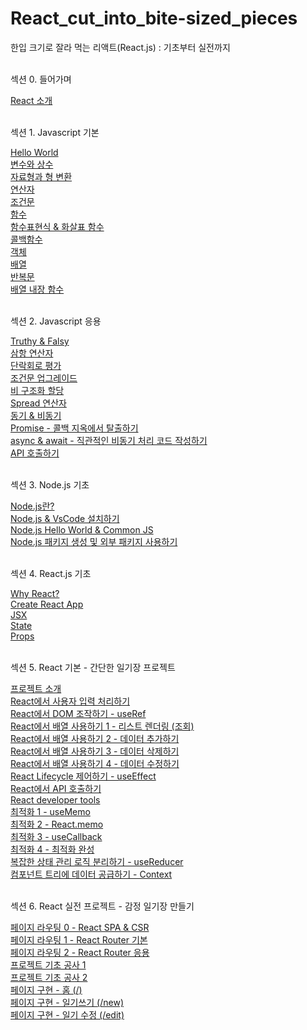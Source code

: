 # React_cut_into_bite-sized_pieces
한입 크기로 잘라 먹는 리액트(React.js) : 기초부터 실전까지
<br/><br/>

<p>섹션 0. 들어가며<p/>
    <a href="https://stbhg5.tistory.com/294">React 소개</a><br/>
    <br/>

<p>섹션 1. Javascript 기본<p/>
    <a href="https://stbhg5.tistory.com/295">Hello World</a><br/>
    <a href="https://stbhg5.tistory.com/296">변수와 상수</a><br/>
    <a href="https://stbhg5.tistory.com/297">자료형과 형 변환</a><br/>
    <a href="https://stbhg5.tistory.com/298">연산자</a><br/>
    <a href="https://stbhg5.tistory.com/299">조건문</a><br/>
    <a href="https://stbhg5.tistory.com/300">함수</a><br/>
    <a href="https://stbhg5.tistory.com/301">함수표현식 & 화살표 함수</a><br/>
    <a href="https://stbhg5.tistory.com/302">콜백함수</a><br/>
    <a href="https://stbhg5.tistory.com/303">객체</a><br/>
    <a href="https://stbhg5.tistory.com/304">배열</a><br/>
    <a href="https://stbhg5.tistory.com/305">반복문</a><br/>
    <a href="https://stbhg5.tistory.com/306">배열 내장 함수</a><br/>
    <br/>

<p>섹션 2. Javascript 응용<p/>
    <a href="https://stbhg5.tistory.com/307">Truthy & Falsy</a><br/>
    <a href="https://stbhg5.tistory.com/308">삼항 연산자</a><br/>
    <a href="https://stbhg5.tistory.com/309">단락회로 평가</a><br/>
    <a href="https://stbhg5.tistory.com/310">조건문 업그레이드</a><br/>
    <a href="https://stbhg5.tistory.com/311">비 구조화 할당</a><br/>
    <a href="https://stbhg5.tistory.com/312">Spread 연산자</a><br/>
    <a href="https://stbhg5.tistory.com/313">동기 & 비동기</a><br/>
    <a href="https://stbhg5.tistory.com/314">Promise - 콜백 지옥에서 탈출하기</a><br/>
    <a href="https://stbhg5.tistory.com/315">async & await - 직관적인 비동기 처리 코드 작성하기</a><br/>
    <a href="https://stbhg5.tistory.com/316">API 호출하기</a><br/>
    <br/>

<p>섹션 3. Node.js 기초<p/>
    <a href="https://stbhg5.tistory.com/317">Node.js란?</a><br/>
    <a href="https://stbhg5.tistory.com/318">Node.js & VsCode 설치하기</a><br/>
    <a href="https://stbhg5.tistory.com/319">Node.js Hello World & Common JS</a><br/>
    <a href="https://stbhg5.tistory.com/320">Node.js 패키지 생성 및 외부 패키지 사용하기</a><br/>
    <br/>
    
<p>섹션 4. React.js 기초<p/>
    <a href="https://stbhg5.tistory.com/321">Why React?</a><br/>
    <a href="https://stbhg5.tistory.com/323">Create React App</a><br/>
    <a href="https://stbhg5.tistory.com/324">JSX</a><br/>
    <a href="https://stbhg5.tistory.com/325">State</a><br/>
    <a href="https://stbhg5.tistory.com/326">Props</a><br/>
    <br/>

<p>섹션 5. React 기본 - 간단한 일기장 프로젝트<p/>
    <a href="https://stbhg5.tistory.com/327">프로젝트 소개</a><br/>
    <a href="https://stbhg5.tistory.com/328">React에서 사용자 입력 처리하기</a><br/>
    <a href="https://stbhg5.tistory.com/329">React에서 DOM 조작하기 - useRef</a><br/>
    <a href="https://stbhg5.tistory.com/330">React에서 배열 사용하기 1 - 리스트 렌더링 (조회)</a><br/>
    <a href="https://stbhg5.tistory.com/331">React에서 배열 사용하기 2 - 데이터 추가하기</a><br/>
    <a href="https://stbhg5.tistory.com/332">React에서 배열 사용하기 3 - 데이터 삭제하기</a><br/>
    <a href="https://stbhg5.tistory.com/333">React에서 배열 사용하기 4 - 데이터 수정하기</a><br/>
    <a href="https://stbhg5.tistory.com/334">React Lifecycle 제어하기 - useEffect</a><br/>
    <a href="https://stbhg5.tistory.com/335">React에서 API 호출하기</a><br/>
    <a href="https://stbhg5.tistory.com/336">React developer tools</a><br/>
    <a href="https://stbhg5.tistory.com/337">최적화 1 - useMemo</a><br/>
    <a href="https://stbhg5.tistory.com/338">최적화 2 - React.memo</a><br/>
    <a href="https://stbhg5.tistory.com/339">최적화 3 - useCallback</a><br/>
    <a href="https://stbhg5.tistory.com/340">최적화 4 - 최적화 완성</a><br/>
    <a href="https://stbhg5.tistory.com/341">복잡한 상태 관리 로직 분리하기 - useReducer</a><br/>
    <a href="https://stbhg5.tistory.com/342">컴포넌트 트리에 데이터 공급하기 - Context</a><br/>
    <br/>

<p>섹션 6. React 실전 프로젝트 - 감정 일기장 만들기<p/>
    <a href="https://stbhg5.tistory.com/343">페이지 라우팅 0 - React SPA & CSR</a><br/>
    <a href="https://stbhg5.tistory.com/344">페이지 라우팅 1 - React Router 기본</a><br/>
    <a href="https://stbhg5.tistory.com/345">페이지 라우팅 2 - React Router 응용</a><br/>
    <a href="https://stbhg5.tistory.com/346">프로젝트 기초 공사 1</a><br/>
    <a href="https://stbhg5.tistory.com/347">프로젝트 기초 공사 2</a><br/>
    <a href="https://stbhg5.tistory.com/348">페이지 구현 - 홈 (/)</a><br/>
    <a href="https://stbhg5.tistory.com/349">페이지 구현 - 일기쓰기 (/new)</a><br/>
    <a href="https://stbhg5.tistory.com/350">페이지 구현 - 일기 수정 (/edit)</a><br/>
    <br/>
    
